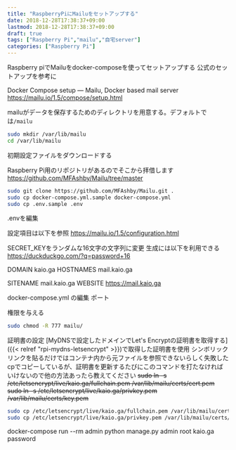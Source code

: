```yaml
---
title: "RaspberryPiにMailuをセットアップする"
date: 2018-12-28T17:38:37+09:00
lastmod: 2018-12-28T17:38:37+09:00
draft: true
tags: ["Raspberry Pi","mailu","自宅server"]
categories: ["Raspberry Pi"]
---
```


Raspberry piでMailuをdocker-composeを使ってセットアップする
公式のセットアップを参考に

Docker Compose setup — Mailu, Docker based mail server
https://mailu.io/1.5/compose/setup.html

mailuがデータを保存するためのディレクトリを用意する。デフォルトでは`/mailu`
```bash
sudo mkdir /var/lib/mailu
cd /var/lib/mailu
```

初期設定ファイルをダウンロードする

Raspberry Pi用のリポジトリがあるのでそこから拝借します
https://github.com/MFAshby/Mailu/tree/master

```bash
sudo git clone https://github.com/MFAshby/Mailu.git .
sudo cp docker-compose.yml.sample docker-compose.yml
sudo cp .env.sample .env
```

.envを編集

設定項目は以下を参照
https://mailu.io/1.5/configuration.html

SECRET_KEYをランダムな16文字の文字列に変更
生成には以下を利用できる https://duckduckgo.com/?q=password+16

DOMAIN kaio.ga
HOSTNAMES mail.kaio.ga

SITENAME mail.kaio.ga
WEBSITE https://mail.kaio.ga

docker-compose.yml の編集
ポート

権限を与える
```bash
sudo chmod -R 777 mailu/
```

証明書の設定
[MyDNSで設定したドメインでLet's Encryptの証明書を取得する]({{< relref "rpi-mydns-letsencrypt" >}})で取得した証明書を使用
シンボリックリンクを貼るだけではコンテナ内から元ファイルを参照できないらしく失敗した
cpでコピーしているが、証明書を更新するたびにこのコマンドを打たなければいけないので他の方法あったら教えてください
<s>sudo ln -s /etc/letsencrypt/live/kaio.ga/fullchain.pem /var/lib/mailu/certs/cert.pem</s>
<s>sudo ln -s /etc/letsencrypt/live/kaio.ga/privkey.pem /var/lib/mailu/certs/key.pem</s>
```bash
sudo cp /etc/letsencrypt/live/kaio.ga/fullchain.pem /var/lib/mailu/certs/cert.pem
sudo cp /etc/letsencrypt/live/kaio.ga/privkey.pem /var/lib/mailu/certs/key.pem

```

docker-compose run --rm admin python manage.py admin root kaio.ga password
